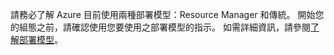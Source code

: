 請務必了解 Azure 目前使用兩種部署模型：Resource Manager 和傳統。 開始您的組態之前，請確認使用您要使用之部署模型的指示。 如需詳細資訊，請參閱[了解部署模型](../articles/resource-manager-deployment-model.md)。

